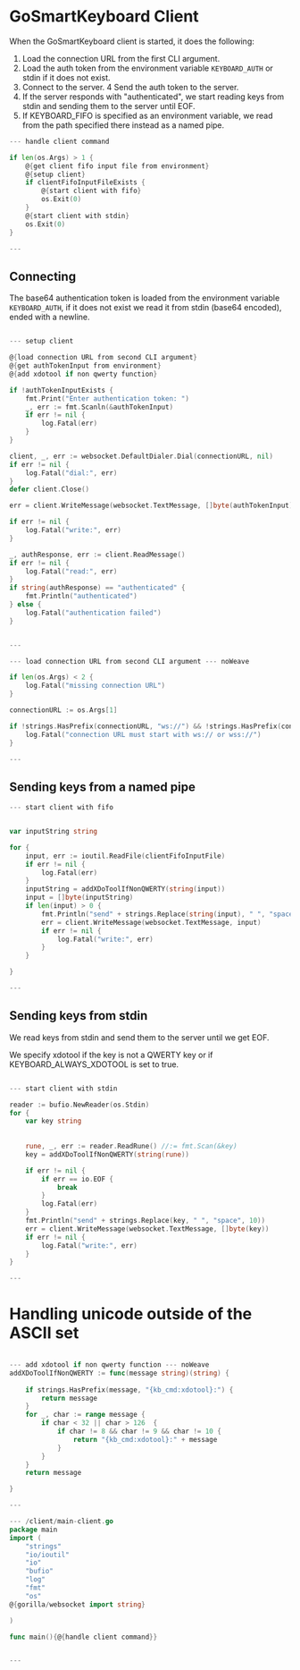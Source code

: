 # GoSmartKeyboard Client

When the GoSmartKeyboard client is started, it does the following:

1. Load the connection URL from the first CLI argument.
2. Load the auth token from the environment variable `KEYBOARD_AUTH` or stdin if it does not exist.
3. Connect to the server.
4 Send the auth token to the server.
5. If the server responds with "authenticated", we start reading keys from stdin and sending them to the server until EOF.
6. If KEYBOARD_FIFO is specified as an environment variable, we read from the path specified there instead as a named pipe.


``` go
--- handle client command

if len(os.Args) > 1 {
    @{get client fifo input file from environment}
    @{setup client}
    if clientFifoInputFileExists {
        @{start client with fifo}
        os.Exit(0)
    }
    @{start client with stdin}
    os.Exit(0)
}

---
```


## Connecting

The base64 authentication token is loaded from the environment variable `KEYBOARD_AUTH`, if it does not exist we read it from stdin (base64 encoded), ended with a newline.

``` go

--- setup client

@{load connection URL from second CLI argument}
@{get authTokenInput from environment}
@{add xdotool if non qwerty function}

if !authTokenInputExists {
    fmt.Print("Enter authentication token: ")
    _, err := fmt.Scanln(&authTokenInput)
    if err != nil {
        log.Fatal(err)
    }
}

client, _, err := websocket.DefaultDialer.Dial(connectionURL, nil)
if err != nil {
    log.Fatal("dial:", err)
}
defer client.Close()

err = client.WriteMessage(websocket.TextMessage, []byte(authTokenInput))

if err != nil {
    log.Fatal("write:", err)
}

_, authResponse, err := client.ReadMessage()
if err != nil {
    log.Fatal("read:", err)
}
if string(authResponse) == "authenticated" {
    fmt.Println("authenticated")
} else {
    log.Fatal("authentication failed")
}


---

--- load connection URL from second CLI argument --- noWeave

if len(os.Args) < 2 {
    log.Fatal("missing connection URL")
}

connectionURL := os.Args[1]

if !strings.HasPrefix(connectionURL, "ws://") && !strings.HasPrefix(connectionURL, "wss://") {
    log.Fatal("connection URL must start with ws:// or wss://")
}

---

```

## Sending keys from a named pipe

``` go
--- start client with fifo


var inputString string

for {
    input, err := ioutil.ReadFile(clientFifoInputFile)
    if err != nil {
        log.Fatal(err)
    }
    inputString = addXDoToolIfNonQWERTY(string(input))
    input = []byte(inputString)
    if len(input) > 0 {
        fmt.Println("send" + strings.Replace(string(input), " ", "space", 10))
        err = client.WriteMessage(websocket.TextMessage, input)
        if err != nil {
            log.Fatal("write:", err)
        }
    }

}

---
```



## Sending keys from stdin


We read keys from stdin and send them to the server until we get EOF.

We specify xdotool if the key is not a QWERTY key or if KEYBOARD_ALWAYS_XDOTOOL is set to true.


``` go

--- start client with stdin

reader := bufio.NewReader(os.Stdin)
for {
    var key string
    
    
    rune, _, err := reader.ReadRune() //:= fmt.Scan(&key)
    key = addXDoToolIfNonQWERTY(string(rune))

    if err != nil {
        if err == io.EOF {
            break
        }
        log.Fatal(err)
    }
    fmt.Println("send" + strings.Replace(key, " ", "space", 10))
    err = client.WriteMessage(websocket.TextMessage, []byte(key))
    if err != nil {
        log.Fatal("write:", err)
    }
}

---

```

# Handling unicode outside of the ASCII set

``` go

--- add xdotool if non qwerty function --- noWeave
addXDoToolIfNonQWERTY := func(message string)(string) {
    
    if strings.HasPrefix(message, "{kb_cmd:xdotool}:") {
        return message
    }
    for _, char := range message {
        if char < 32 || char > 126  {
            if char != 8 && char != 9 && char != 10 {
                return "{kb_cmd:xdotool}:" + message
            }
        }
    }
    return message

}

---
```


``` go
--- /client/main-client.go
package main
import (
    "strings"
    "io/ioutil"
    "io"
    "bufio"
    "log"
    "fmt"
    "os"
@{gorilla/websocket import string}

)

func main(){@{handle client command}}


---
```

